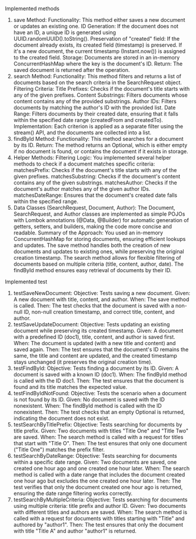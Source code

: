 Implemented methods

1. save Method:
Functionality: This method either saves a new document or updates an existing one.
ID Generation: If the document does not have an ID, a unique ID is generated using UUID.randomUUID().toString().
Preservation of "created" field: If the document already exists, its created field (timestamp) is preserved. If it's a new document, the current timestamp (Instant.now()) is assigned to the created field.
Storage: Documents are stored in an in-memory ConcurrentHashMap where the key is the document's ID.
Return: The saved document is returned after the operation.
2. search Method:
Functionality: This method filters and returns a list of documents based on the search criteria in the SearchRequest object.
Filtering Criteria:
Title Prefixes: Checks if the document's title starts with any of the given prefixes.
Content Substrings: Filters documents whose content contains any of the provided substrings.
Author IDs: Filters documents by matching the author's ID with the provided list.
Date Range: Filters documents by their created date, ensuring that it falls within the specified date range (createdFrom and createdTo).
Implementation: Each criterion is applied as a separate filter using the stream() API, and the documents are collected into a list.
3. findById Method:
Functionality: This method searches for a document by its ID.
Return: The method returns an Optional<Document>, which is either empty if no document is found, or contains the document if it exists in storage.
4. Helper Methods:
Filtering Logic: You implemented several helper methods to check if a document matches specific criteria:
matchesPrefix: Checks if the document's title starts with any of the given prefixes.
matchesSubstring: Checks if the document's content contains any of the given substrings.
matchesAuthor: Checks if the document's author matches any of the given author IDs.
matchesDateRange: Ensures that the document's created date falls within the specified range.
5. Data Classes (SearchRequest, Document, Author):
The Document, SearchRequest, and Author classes are implemented as simple POJOs with Lombok annotations (@Data, @Builder) for automatic generation of getters, setters, and builders, making the code more concise and readable.
Summary of the Approach:
You used an in-memory ConcurrentHashMap for storing documents, ensuring efficient lookups and updates.
The save method handles both the creation of new documents and updates to existing ones, while preserving the original creation timestamp.
The search method allows for flexible filtering of documents based on multiple criteria (title, content, author, date).
The findById method ensures easy retrieval of documents by their ID.


Implemented test

1. testSaveNewDocument:
Objective: Tests saving a new document.
Given: A new document with title, content, and author.
When: The save method is called.
Then: The test checks that the document is saved with a non-null ID, non-null creation timestamp, and correct title, content, and author.
2. testSaveUpdateDocument:
Objective: Tests updating an existing document while preserving its created timestamp.
Given: A document with a predefined ID (doc1), title, content, and author is saved first.
When: The document is updated (with a new title and content) and saved again.
Then: The test ensures that the document's ID remains the same, the title and content are updated, and the created timestamp stays unchanged (it preserves the original creation time).
3. testFindById:
Objective: Tests finding a document by its ID.
Given: A document is saved with a known ID (doc1).
When: The findById method is called with the ID doc1.
Then: The test ensures that the document is found and its title matches the expected value.
4. testFindByIdNotFound:
Objective: Tests the scenario when a document is not found by its ID.
Given: No document is saved with the ID nonexistent.
When: The findById method is called with the ID nonexistent.
Then: The test checks that an empty Optional is returned, indicating the document does not exist.
5. testSearchByTitlePrefix:
Objective: Tests searching for documents by title prefix.
Given: Two documents with titles "Title One" and "Title Two" are saved.
When: The search method is called with a request for titles that start with "Title O".
Then: The test ensures that only one document ("Title One") matches the prefix filter.
6. testSearchByDateRange:
Objective: Tests searching for documents within a specific date range.
Given: Two documents are saved, one created one hour ago and one created one hour later.
When: The search method is called with a date range that includes the document created one hour ago but excludes the one created one hour later.
Then: The test verifies that only the document created one hour ago is returned, ensuring the date range filtering works correctly.
7. testSearchByMultipleCriteria:
Objective: Tests searching for documents using multiple criteria: title prefix and author ID.
Given: Two documents with different titles and authors are saved.
When: The search method is called with a request for documents with titles starting with "Title" and authored by "author1".
Then: The test ensures that only the document with title "Title A" and author "author1" is returned.
